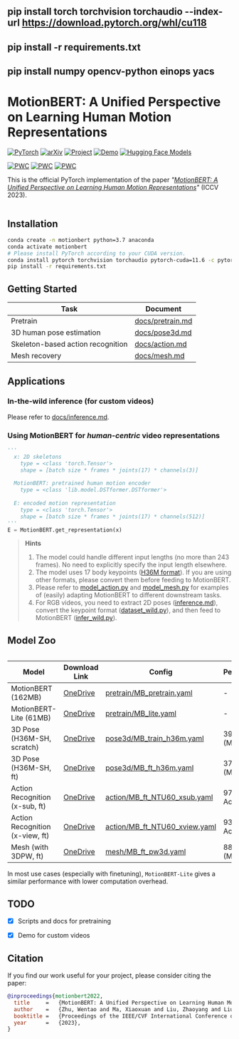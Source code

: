 ## pip install torch torchvision torchaudio --index-url https://download.pytorch.org/whl/cu118
## pip install -r requirements.txt
## pip install numpy opencv-python einops yacs

# MotionBERT: A Unified Perspective on Learning Human Motion Representations

<a href="https://pytorch.org/get-started/locally/"><img alt="PyTorch" src="https://img.shields.io/badge/PyTorch-ee4c2c?logo=pytorch&logoColor=white"></a> [![arXiv](https://img.shields.io/badge/arXiv-2210.06551-b31b1b.svg)](https://arxiv.org/abs/2210.06551) <a href="https://motionbert.github.io/"><img alt="Project" src="https://img.shields.io/badge/-Project%20Page-lightgrey?logo=Google%20Chrome&color=informational&logoColor=white"></a> <a href="https://youtu.be/slSPQ9hNLjM"><img alt="Demo" src="https://img.shields.io/badge/-Demo-ea3323?logo=youtube"></a> [![Hugging Face Models](https://img.shields.io/badge/%F0%9F%A4%97%20Hugging%20Face-Models-ffab41)](https://huggingface.co/walterzhu/MotionBERT)

[![PWC](https://img.shields.io/endpoint.svg?url=https://paperswithcode.com/badge/motionbert-unified-pretraining-for-human/monocular-3d-human-pose-estimation-on-human3)](https://paperswithcode.com/sota/monocular-3d-human-pose-estimation-on-human3?p=motionbert-unified-pretraining-for-human)
[![PWC](https://img.shields.io/endpoint.svg?url=https://paperswithcode.com/badge/motionbert-unified-pretraining-for-human/one-shot-3d-action-recognition-on-ntu-rgbd)](https://paperswithcode.com/sota/one-shot-3d-action-recognition-on-ntu-rgbd?p=motionbert-unified-pretraining-for-human)
[![PWC](https://img.shields.io/endpoint.svg?url=https://paperswithcode.com/badge/motionbert-unified-pretraining-for-human/3d-human-pose-estimation-on-3dpw)](https://paperswithcode.com/sota/3d-human-pose-estimation-on-3dpw?p=motionbert-unified-pretraining-for-human)

This is the official PyTorch implementation of the paper *"[MotionBERT: A Unified Perspective on Learning Human Motion Representations](https://arxiv.org/pdf/2210.06551.pdf)"* (ICCV 2023).

<img src="https://motionbert.github.io/assets/teaser.gif" alt="" style="zoom: 60%;" />

## Installation

```bash
conda create -n motionbert python=3.7 anaconda
conda activate motionbert
# Please install PyTorch according to your CUDA version.
conda install pytorch torchvision torchaudio pytorch-cuda=11.6 -c pytorch -c nvidia
pip install -r requirements.txt
```



## Getting Started

| Task                              | Document                                                     |
| --------------------------------- | ------------------------------------------------------------ |
| Pretrain                          | [docs/pretrain.md](docs/pretrain.md)                                                          |
| 3D human pose estimation          | [docs/pose3d.md](docs/pose3d.md) |
| Skeleton-based action recognition | [docs/action.md](docs/action.md) |
| Mesh recovery                     | [docs/mesh.md](docs/mesh.md) |



## Applications

### In-the-wild inference (for custom videos)

Please refer to [docs/inference.md](docs/inference.md).

### Using MotionBERT for *human-centric* video representations

```python
'''	    
  x: 2D skeletons 
    type = <class 'torch.Tensor'>
    shape = [batch size * frames * joints(17) * channels(3)]
    
  MotionBERT: pretrained human motion encoder
    type = <class 'lib.model.DSTformer.DSTformer'>
    
  E: encoded motion representation
    type = <class 'torch.Tensor'>
    shape = [batch size * frames * joints(17) * channels(512)]
'''
E = MotionBERT.get_representation(x)
```



> **Hints**
>
> 1. The model could handle different input lengths (no more than 243 frames). No need to explicitly specify the input length elsewhere.
> 2. The model uses 17 body keypoints ([H36M format](https://github.com/JimmySuen/integral-human-pose/blob/master/pytorch_projects/common_pytorch/dataset/hm36.py#L32)). If you are using other formats, please convert them before feeding to MotionBERT. 
> 3. Please refer to [model_action.py](lib/model/model_action.py) and [model_mesh.py](lib/model/model_mesh.py) for examples of (easily) adapting MotionBERT to different downstream tasks.
> 4. For RGB videos, you need to extract 2D poses ([inference.md](docs/inference.md)), convert the keypoint format ([dataset_wild.py](lib/data/dataset_wild.py)), and then feed to MotionBERT ([infer_wild.py](infer_wild.py)).
>



## Model Zoo

<img src="https://motionbert.github.io/assets/demo.gif" alt="" style="zoom: 50%;" />

| Model                           | Download Link                                                | Config                                                       | Performance      |
| ------------------------------- | ------------------------------------------------------------ | ------------------------------------------------------------ | ---------------- |
| MotionBERT (162MB)              | [OneDrive](https://1drv.ms/f/s!AvAdh0LSjEOlgS425shtVi9e5reN?e=6UeBa2) | [pretrain/MB_pretrain.yaml](configs/pretrain/MB_pretrain.yaml) | -                |
| MotionBERT-Lite (61MB)          | [OneDrive](https://1drv.ms/f/s!AvAdh0LSjEOlgS27Ydcbpxlkl0ng?e=rq2Btn) | [pretrain/MB_lite.yaml](configs/pretrain/MB_lite.yaml)       | -                |
| 3D Pose (H36M-SH, scratch)      | [OneDrive](https://1drv.ms/f/s!AvAdh0LSjEOlgSvNejMQ0OHxMGZC?e=KcwBk1) | [pose3d/MB_train_h36m.yaml](configs/pose3d/MB_train_h36m.yaml) | 39.2mm (MPJPE)   |
| 3D Pose (H36M-SH, ft)           | [OneDrive](https://1drv.ms/f/s!AvAdh0LSjEOlgSoTqtyR5Zsgi8_Z?e=rn4VJf) | [pose3d/MB_ft_h36m.yaml](configs/pose3d/MB_ft_h36m.yaml)     | 37.2mm (MPJPE)   |
| Action Recognition (x-sub, ft)  | [OneDrive](https://1drv.ms/f/s!AvAdh0LSjEOlgTX23yT_NO7RiZz-?e=nX6w2j) | [action/MB_ft_NTU60_xsub.yaml](configs/action/MB_ft_NTU60_xsub.yaml) | 97.2% (Top1 Acc) |
| Action Recognition (x-view, ft) | [OneDrive](https://1drv.ms/f/s!AvAdh0LSjEOlgTaNiXw2Nal-g37M?e=lSkE4T) | [action/MB_ft_NTU60_xview.yaml](configs/action/MB_ft_NTU60_xview.yaml) | 93.0% (Top1 Acc) |
| Mesh (with 3DPW, ft)            | [OneDrive](https://1drv.ms/f/s!AvAdh0LSjEOlgTmgYNslCDWMNQi9?e=WjcB1F) | [mesh/MB_ft_pw3d.yaml](configs/mesh/MB_ft_pw3d.yaml)              | 88.1mm (MPVE)    |

In most use cases (especially with finetuning), `MotionBERT-Lite` gives a similar performance with lower computation overhead. 



## TODO

- [x] Scripts and docs for pretraining

- [x] Demo for custom videos



## Citation

If you find our work useful for your project, please consider citing the paper:

```bibtex
@inproceedings{motionbert2022,
  title     =   {MotionBERT: A Unified Perspective on Learning Human Motion Representations}, 
  author    =   {Zhu, Wentao and Ma, Xiaoxuan and Liu, Zhaoyang and Liu, Libin and Wu, Wayne and Wang, Yizhou},
  booktitle =   {Proceedings of the IEEE/CVF International Conference on Computer Vision},
  year      =   {2023},
}
```

